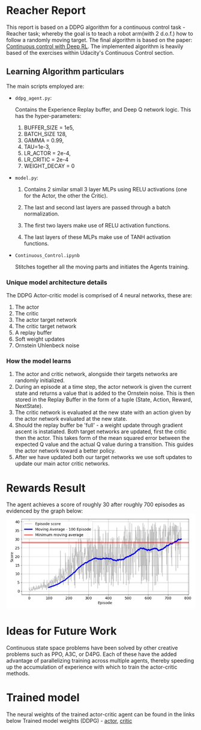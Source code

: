 # Reacher Report
This report is based on a DDPG algorithm for a continuous control task - Reacher task; whereby the goal is to teach a robot arm(with 2 d.o.f.) how to follow a randomly moving target. The final algorithm is based on the paper: [Continuous control with Deep RL](https://arxiv.org/pdf/1509.02971.pdf). The implemented algorithm is heavily based of the exercises within Udacity's Continuous Control section.

## Learning Algorithm particulars
The main scripts employed are:
* ```ddpg_agent.py```:

    Contains the Experience Replay buffer, and Deep Q network logic. This has the hyper-parameters:
    1. BUFFER_SIZE = 1e5,
    2. BATCH_SIZE 128,
    3. GAMMA = 0.99,
    4. TAU=1e-3,
    5. LR_ACTOR = 2e-4,
    6. LR_CRITIC = 2e-4
    7. WEIGHT_DECAY = 0

* ```model.py```:

    1. Contains 2 similar small 3 layer MLPs using RELU activations (one for the Actor, the other the Critic).

    2. The last and second last layers are passed through a batch normalization.
    
    3. The first two layers make use of RELU activation functions.
    
    4. The last layers of these MLPs make use of TANH activation functions.

* ```Continuous_Control.ipynb```

    Stitches together all the moving parts and initiates the Agents training.

### Unique model architecture details
The DDPG Actor-critic model is comprised of 4 neural networks, these are:
1. The actor
2. The critic
3. The actor target network
4. The critic target network
5. A replay buffer
6. Soft weight updates
7. Ornstein Uhlenbeck noise

### How the model learns
1. The actor and critic network, alongside their targets networks are randomly initialized.
2. During an episode at a time step, the actor network is given the current state and returns a value that is added to the Ornstein noise. This is then stored in the Replay Buffer in the form of a tuple (State, Action, Reward, NextState). 
4. The critic network is evaluated at the new state with an action given by the actor network evaluated at the new state. 
5. Should the replay buffer be 'full' - a weight update through gradient ascent is instatiated. Both target networks are updated, first the critic then the actor. This takes form of the mean squared error between the expected Q value and the actual Q value during a transition. This guides the actor network toward a better policy.
6. After we have updated both our target networks we use soft updates to update our main actor critic networks.

# Rewards Result
The agent achieves a score of roughly 30 after roughly 700 episodes as evidenced by the graph below:
![Reward Plots](./score_graphs.jpg)

# Ideas for Future Work
Continuous state space problems have been solved by other creative problems such as PPO, A3C, or D4PG.
Each of these have the added advantage of parallelizing training across multiple agents, thereby speeding up
the accumulation of experience with which to train the actor-critic methods.

# Trained model
The neural weights of the trained actor-critic agent can be found in the links below
Trained model weights (DDPG) - [actor](./checkpoint_actor.pth), [critic](./checkpoint_critic.pth)
